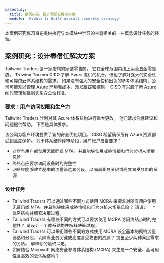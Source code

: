 ```yaml
---
casestudy:
  title: 案例研究：设计零信任解决方案
  module: 'Module 1: Build overall security strategy'
---
```


本案例研究练习旨在提供执行与本模块中学习的主题相关的一些概念设计任务的经验。

## <a name="case-study-design-a-zero-trust-solution"></a>案例研究：设计零信任解决方案

Tailwind Traders 是一家虚构的家装零售商。 它在全球范围内线上运营五金零售店。 Tailwind Traders CISO 了解 Azure 提供的机会，但也了解对强大的安全性和可靠的云体系结构的需求。 如果没有强大的安全性和出色的参考体系结构，公司可能难以管理 Azure 环境和成本，难以跟踪和控制。 CISO 有兴趣了解 Azure 如何管理和强制实施安全性标准。

### <a name="requirements-user-access-and-productivity"></a>要求：用户访问权限和生产力

Tailwind Traders 计划对其 Azure 体系结构进行重大更改。 他们请求你就建议和问题提供帮助。 下面是具体要求。

该公司为客户环境提供了新的安全优化项目。 CISO 希望确保所有 Azure 资源都受到高度保护。 对于体系结构评审阶段，用户帐户应当要求： 

- 对所有用户都使用无密码或 MFA，并且能够使用威胁情报和行为分析来衡量风险 
- 终结点应要求访问设备时的完整性
- 网络应能够建立基本的流量筛选和分段，以隔离业务关键或高度易受攻击的资源

### <a name="design-tasks"></a>设计任务

* Tailwind Traders 可以通过哪些不同方式使用 MCRA 来要求对所有用户使用无密码或 MFA，并且能够使用威胁情报和行为分析来衡量风险？ 请设计一个体系结构并解释决策过程。
* Tailwind Traders 有哪些不同的方式可以要求使用 MCRA 访问终结点时的完整性？ 请设计一个体系结构并解释决策过程。
* Tailwind Traders 可以采用哪些不同的方式使用 MCRA 设定基本的网络流量筛选和分段，以隔离业务关键或高度易受攻击的资源？ 提出至少两种满足需求的方法。 解释你的最终决定。
* 如何结合 Microsoft 网络安全参考体系结构 (MCRA) 来生成一个安全、高可用性且高效的云体系结构？